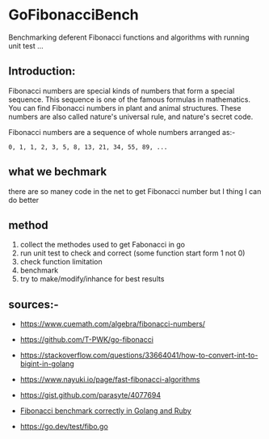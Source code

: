 # GoFibonacciBench

Benchmarking deferent Fibonacci functions and algorithms with running unit test ...

## Introduction:
Fibonacci numbers are special kinds of numbers that form a special sequence. This sequence is one of the famous formulas in mathematics. You can find Fibonacci numbers in plant and animal structures. These numbers are also called nature's universal rule, and nature's secret code.

Fibonacci numbers are a sequence of whole numbers arranged as:-

```
0, 1, 1, 2, 3, 5, 8, 13, 21, 34, 55, 89, ...
```

## what we bechmark
there are so maney code in the net to get Fibonacci number but I thing I can do better

## method
1. collect the methodes used to get Fabonacci in go
2. run unit test to check and correct (some function start form 1 not 0)
3. check function limitation
4. benchmark
5. try to make/modify/inhance for best results

## sources:-
- <https://www.cuemath.com/algebra/fibonacci-numbers/>

- <https://github.com/T-PWK/go-fibonacci>
- <https://stackoverflow.com/questions/33664041/how-to-convert-int-to-bigint-in-golang>
- <https://www.nayuki.io/page/fast-fibonacci-algorithms>
- https://gist.github.com/parasyte/4077694
- [Fibonacci benchmark correctly in Golang and Ruby](https://gist.github.com/nouse/192029c913edacebb39e4859449d1180) 
- https://go.dev/test/fibo.go